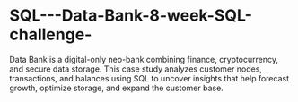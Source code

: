 # SQL---Data-Bank-8-week-SQL-challenge-
Data Bank is a digital-only neo-bank combining finance, cryptocurrency, and secure data storage. This case study analyzes customer nodes, transactions, and balances using SQL to uncover insights that help forecast growth, optimize storage, and expand the customer base.

